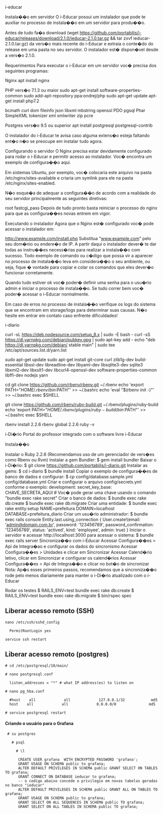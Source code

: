 i-educar

Instala��o em servidor
O i-Educar possui um instalador que pode te auxiliar no processo de instala��o em um servidor para produ��o.

Antes de tudo fa�a download (wget https://github.com/portabilis/i-educar/releases/download/2.1.0/ieducar-2.1.0.tar.gz && tar zxvf ieducar-2.1.0.tar.gz) da vers�o mais recente do i-Educar e extraia o conte�do do release em uma pasta no seu servidor. O instalador est� dispon�vel desde a vers�o 2.1.0.

Requerimentos
Para executar o i-Educar em um servidor voc� precisa dos seguintes programas:

Nginx
apt install nginx

PHP vers�o 7.1.3 ou maior
sudo apt-get install software-properties-common
sudo add-apt-repository ppa:ondrej/php
sudo apt-get update
apt-get install php7.2

bcmath curl dom fileinfo json libxml mbstring openssl PDO pgsql Phar SimpleXML tokenizer xml xmlwriter zip pcre

Postgres vers�o 9.5 ou superior
apt install postgresql postgresql-contrib


O instalador do i-Educar te avisa caso alguma extens�o esteja faltando ent�o n�o se preocupe em instalar tudo agora.

Configurando o servidor
O Nginx precisa estar devidamente configurado para rodar o i-Educar e permitir acesso ao instalador. Voc� encontra um exemplo de configura��o aqui.





Em sistemas Ubuntu, por exemplo, voc� colocaria este arquivo na pasta /etc/nginx/sites-available e criaria um symlink para ele na pasta /etc/nginx/sites-enabled.

N�o esque�a de adequar a configura��o de acordo com a realidade do seu servidor principalmente as seguintes diretivas:

root
fastcgi_pass
Depois de tudo pronto basta reiniciar o processo do nginx para que as configura��es novas entrem em vigor.

Executando o instalador
Agora que o Nginx est� configurado voc� pode acessar o instalador em:

http://www.example.com/install.php
Substitua "www.example.com" pelo seu dom�nio ou endere�o de IP. A partir daqui o instalador dever� te dar todas as instru��es necess�rias para realizar a instala��o com sucesso. Todo exemplo de comando ou c�digo que possa vir a aparecer no processo de instala��o leva em considera��o o seu ambiente, ou seja, fique � vontade para copiar e colar os comandos que eles dever�o funcionar corretamente.

Quando tudo estiver ok voc� poder� definir uma senha para o usu�rio admin e iniciar o processo de instala��o. Se tudo correr bem voc� poder� acessar o i-Educar normalmente.

Em caso de erros no processo de instala��o verifique os logs do sistema que se encontram em storage/logs para determinar suas causas. N�o hesite em entrar em contato caso enfrente dificuldades!

i-diario

curl -sL https://deb.nodesource.com/setup_8.x | sudo -E bash -
curl -sS https://dl.yarnpkg.com/debian/pubkey.gpg | sudo apt-key add -
echo "deb https://dl.yarnpkg.com/debian/ stable main" | sudo tee /etc/apt/sources.list.d/yarn.list

sudo apt-get update
sudo apt-get install git-core curl zlib1g-dev build-essential libssl-dev libreadline-dev libyaml-dev libsqlite3-dev sqlite3 libxml2-dev libxslt1-dev libcurl4-openssl-dev software-properties-common libffi-dev nodejs yarn

cd
git clone https://github.com/rbenv/rbenv.git ~/.rbenv
echo 'export PATH="$HOME/.rbenv/bin:$PATH"' >> ~/.bashrc
echo 'eval "$(rbenv init -)"' >> ~/.bashrc
exec $SHELL

git clone https://github.com/rbenv/ruby-build.git ~/.rbenv/plugins/ruby-build
echo 'export PATH="$HOME/.rbenv/plugins/ruby-build/bin:$PATH"' >> ~/.bashrc
exec $SHELL

rbenv install 2.2.6
rbenv global 2.2.6
ruby -v


i-Di�rio
Portal do professor integrado com o software livre i-Educar

Instala��o

Instalar o Ruby 2.2.6 (Recomendamos uso de um gerenciador de vers�es como Rbenv ou Rvm)
Instalar a gem Bundler:
$ gem install bundler
Baixar o i-Di�rio:
$ git clone https://github.com/portabilis/i-diario.git
Instalar as gems:
$ cd i-diario
$ bundle install
Copiar o exemplo de configura��es de banco de dados e configurar:
$  cp config/database.sample.yml config/database.yml
Criar e configurar o arquivo config/secrets.yml conforme o exemplo:
development:
  secret_key_base: CHAVE_SECRETA_AQUI # Voc� pode gerar uma chave usando o comando "bundle exec rake secret"
Criar o banco de dados:
$ bundle exec rake db:create
$ bundle exec rake db:migrate
Criar uma entidade:
$ bundle exec rake entity:setup NAME=prefeitura DOMAIN=localhost DATABASE=prefeitura_diario
Criar um usu�rio administrador:
$ bundle exec rails console
Entity.last.using_connection { User.create!(email: 'admin@domain.com.br', password: '123456789', password_confirmation: '123456789', status: 'actived', kind: 'employee', admin:  true) }
Iniciar o servidor e acessar http://localhost:3000 para acessar o sistema:
$ bundle exec rails server
Sincroniza��o com i-Educar
Acessar Configura��es > Api de Integra�ao e configurar os dados do sincronismo
Acessar Configura��es > Unidades e clicar em Sincronizar
Acessar Calend�rio letivo, clicar em Sincronizar e configurar os calend�rios
Acessar Configura��es > Api de Integra��o e clicar no bot�o de sincronizar
Nota: Ap�s esses primeiros passos, recomendamos que a sincroniza��o rode pelo menos diariamente para manter o i-Di�rio atualizado com o i-Educar

Rodar os testes
$ RAILS_ENV=test bundle exec rake db:create
$ RAILS_ENV=test bundle exec rake db:migrate
$ bin/rspec spec

## Liberar acesso remoto (SSH)
~~~~shell
nano /etc/ssh/sshd_config

  PermitRootLogin yes

service ssh restart
~~~~

## Liberar acesso remoto (postgres)
~~~~shell
# cd /etc/postgresql/10/main/

# nano postgresql.conf

  listen_addresses = "*" # what IP address(es) to listen on

# nano pg_hba.conf

  #host    all             all             127.0.0.1/32            md5
  host    all             all             0.0.0.0/0               md5

# service postgresql restart
~~~~

#### Criando o usuário para o Grafana

~~~~shell
 # su postgres

   # psql

     # \l

      CREATE USER grafana  WITH ENCRYPTED PASSWORD 'grafana';
      GRANT USAGE ON SCHEMA public to grafana;
      ALTER DEFAULT PRIVILEGES IN SCHEMA public GRANT SELECT ON TABLES TO grafana;
      GRANT CONNECT ON DATABASE ieducar to grafana;
      -- o codigo abaixo concede o privilegio em novas tabelas geradas no banco "ieducar"
      ALTER DEFAULT PRIVILEGES IN SCHEMA public GRANT ALL ON TABLES TO grafana;
      GRANT USAGE ON SCHEMA public to grafana;
      GRANT SELECT ON ALL SEQUENCES IN SCHEMA public TO grafana;
      GRANT SELECT ON ALL TABLES IN SCHEMA public TO grafana;
~~~~